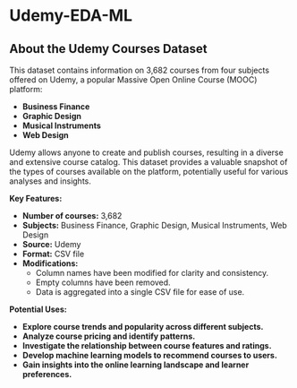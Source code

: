 # Udemy-EDA-ML

## About the Udemy Courses Dataset

This dataset contains information on 3,682 courses from four subjects offered on Udemy, a popular Massive Open Online Course (MOOC) platform:

* **Business Finance**
* **Graphic Design**
* **Musical Instruments**
* **Web Design**

Udemy allows anyone to create and publish courses, resulting in a diverse and extensive course catalog. This dataset provides a valuable snapshot of the types of courses available on the platform, potentially useful for various analyses and insights.

**Key Features:**

* **Number of courses:** 3,682
* **Subjects:** Business Finance, Graphic Design, Musical Instruments, Web Design
* **Source:** Udemy
* **Format:** CSV file
* **Modifications:**
    * Column names have been modified for clarity and consistency.
    * Empty columns have been removed.
    * Data is aggregated into a single CSV file for ease of use.

**Potential Uses:**

* **Explore course trends and popularity across different subjects.**
* **Analyze course pricing and identify patterns.**
* **Investigate the relationship between course features and ratings.**
* **Develop machine learning models to recommend courses to users.**
* **Gain insights into the online learning landscape and learner preferences.**


